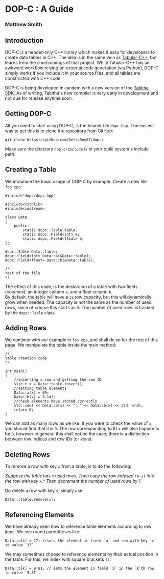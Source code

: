 # DOP-C : A Guide
### Matthew Smith 

## Introduction
DOP-C is a header-only C++ library which makes it easy for developers to create data tables in C++. 
The idea is in the same vein as [Tabular-C++](https://deltaboybz.github.io/tabular-cpp), but learns from the shortcomings of that project. 
While Tabular-C++ has an awkward workflow relying on external code generation (via Python), 
DOP-C simply works if you include it in your source files, and all tables are constructed with C++ code. 

DOP-C is being developed in-tandem with a new version of the [Tabitha SDK](https://github.com/DeltaBoyBZ/tabitha-sdk). 
As of writing, Tabitha's new compiler is very early in development and not due for release anytime soon. 

## Getting DOP-C

All you need to start using DOP-C, is the header file `dopc.hpp`. 
The easiest way to get this is to clone the repository from GitHub:

    git clone https://github.com/DeltaBoyBZ/dop-c

Make sure the directory `dop-c/include` is in your build system's include path. 

## Creating a Table
We introduce the basic usage of DOP-C by example.
Create a new file `foo.cpp`: 

    #include"dopc/dopc.hpp"
    
    #include<cstdlib> 
    #include<iostream>
    
    class Data
    {
        public:
            static dopc::Table table; 
            static dopc::Field<int> a; 
            static dopc::Field<float> b; 
    };
    
    dopc::Table Data::table; 
    dopc::Field<int> Data::a(&Data::table); 
    dopc::Field<float> Data::b(&Data::table); 
    
    /*
    rest of the file
    */
    
The effect of this code, is the declaraion of a table with two fields (columns): an integer column `a`; and a float column `b`.  
By default, the table will have a `32` row capacity, but this will dynamically grow when needed. 
The capacity is not the same as the number of used rows, since of course this starts as `0`. 
The number of used rows is tracked by the `dopc::Table` class. 

## Adding Rows
We continue with our example in `foo.cpp`, and shall do so for the rest of this page.
We manipulate the table inside the main method:

    /*
    table creation code
    */
    
    int main()
    {
        //inserting a row and getting the row ID
        size_t x = Data::table.insert();   
        //setting table elements
        Data::a(x) = 69;
        Data::b(x) = 3.14f;
        //check elements have stored correctly
        std::cout << Data::a(x) << ", " << Data::b(x) << std::endl;
        return 0;
    }
    
We can add as many rows as we like. 
If you were to check the value of `x`, you should find that it is `0`. 
The row corresponding to ID `x` will also happen to be `0`, 
however in general this shall not be the case;
there is a distinction between row indices and row IDs (or *keys*). 

## Deleting Rows
To remove a row with key `x` from a table, is to do the following: 

*Suppose the table has* `n` *used rows. Then copy the row indexed* `(n-1)` *into the row with key* `x`.* 
*Then decrement the number of used rows by 1*. 

Do delete a row with key `x`, simply use:

    Data:::table.remove(x);
    
## Referencing Elements
We have already seen how to reference table elements according to row keys. 
We use round parentheses like:

    Data::a(x) = 27; //sets the element in field `a` and row with key `x` to value `27` 
    
We may sometimes choose to reference elements by their actual position in the table. 
For this, we index with square brackets `[]`.

    Data::b[k] = 9.81; // sets the element in field `b` in the `k`th row to value `9.81`.  


